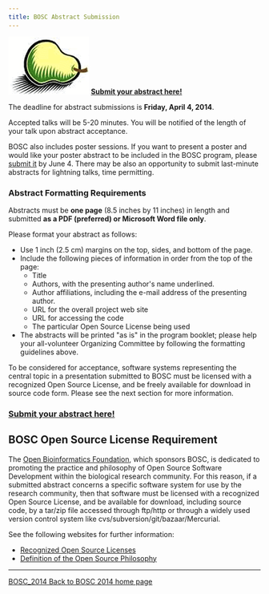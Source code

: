 ```yaml
---
title: BOSC Abstract Submission
---
```


![The Bosc Pear](Pear.png "fig:The Bosc Pear") **[Submit your abstract
here!](http://events.open-bio.org/BOSC2014/openconf.php)**

The deadline for abstract submissions is **Friday, April 4, 2014**.

Accepted talks will be 5-20 minutes. You will be notified of the length
of your talk upon abstract acceptance.

BOSC also includes poster sessions. If you want to present a poster and
would like your poster abstract to be included in the BOSC program,
please [submit it](http://events.open-bio.org/BOSC2014/openconf.php) by
June 4. There may be also an opportunity to submit last-minute abstracts
for lightning talks, time permitting.

### Abstract Formatting Requirements

Abstracts must be **one page** (8.5 inches by 11 inches) in length and
submitted **as a PDF (preferred) or Microsoft Word file only**.

Please format your abstract as follows:

-   Use 1 inch (2.5 cm) margins on the top, sides, and bottom of
    the page.
-   Include the following pieces of information in order from the top of
    the page:
    -   Title
    -   Authors, with the presenting author's name underlined.
    -   Author affiliations, including the e-mail address of the
        presenting author.
    -   URL for the overall project web site
    -   URL for accessing the code
    -   The particular Open Source License being used
-   The abstracts will be printed "as is" in the program booklet; please
    help your all-volunteer Organizing Committee by following the
    formatting guidelines above.

To be considered for acceptance, software systems representing the
central topic in a presentation submitted to BOSC must be licensed with
a recognized Open Source License, and be freely available for download
in source code form. Please see the next section for more information.

### **[Submit your abstract here!](http://events.open-bio.org/BOSC2014/openconf.php)**

BOSC Open Source License Requirement
------------------------------------

The [Open Bioinformatics Foundation](OBF "wikilink"), which sponsors
BOSC, is dedicated to promoting the practice and philosophy of Open
Source Software Development within the biological research community.
For this reason, if a submitted abstract concerns a specific software
system for use by the research community, then that software must be
licensed with a recognized Open Source License, and be available for
download, including source code, by a tar/zip file accessed through
ftp/http or through a widely used version control system like
cvs/subversion/git/bazaar/Mercurial.

See the following websites for further information:

-   [Recognized Open Source
    Licenses](http://www.opensource.org/licenses/)
-   [Definition of the Open Source
    Philosophy](http://www.opensource.org/docs/definition.php)

------------------------------------------------------------------------

[BOSC\_2014 Back to BOSC 2014 home
page](BOSC_2014_Back_to_BOSC_2014_home_page "wikilink")
